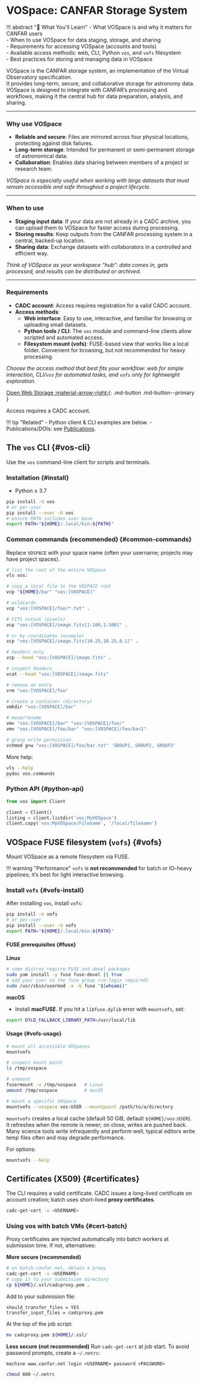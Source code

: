 # VOSpace: CANFAR Storage System

!!! abstract "🎯 What You'll Learn"
    - What VOSpace is and why it matters for CANFAR users  
    - When to use VOSpace for data staging, storage, and sharing  
    - Requirements for accessing VOSpace (accounts and tools)  
    - Available access methods: web, CLI, Python `vos`, and `vofs` filesystem  
    - Best practices for storing and managing data in VOSpace  

VOSpace is the CANFAR storage system, an implementation of the Virtual Observatory specification.  
It provides long-term, secure, and collaborative storage for astronomy data.  
VOSpace is designed to integrate with CANFAR’s processing and workflows, making it the central hub for data preparation, analysis, and sharing.  

---

### Why use VOSpace
- **Reliable and secure**: Files are mirrored across four physical locations, protecting against disk failures.  
- **Long-term storage**: Intended for permanent or semi-permanent storage of astronomical data.  
- **Collaboration**: Enables data sharing between members of a project or research team.  

*VOSpace is especially useful when working with large datasets that must remain accessible and safe throughout a project lifecycle.*  

---

### When to use
- **Staging input data**: If your data are not already in a CADC archive, you can upload them to VOSpace for faster access during processing.  
- **Storing results**: Keep outputs from the CANFAR processing system in a central, backed-up location.  
- **Sharing data**: Exchange datasets with collaborators in a controlled and efficient way.  

*Think of VOSpace as your workspace “hub”: data comes in, gets processed, and results can be distributed or archived.*  

---

### Requirements
- **CADC account**: Access requires registration for a valid CADC account.  
- **Access methods**:  
  - **Web interface**: Easy to use, interactive, and familiar for browsing or uploading small datasets.  
  - **Python tools / CLI**: The `vos` module and command-line clients allow scripted and automated access.  
  - **Filesystem mount (vofs)**: FUSE-based view that works like a local folder. Convenient for browsing, but not recommended for heavy processing.  

*Choose the access method that best fits your workflow: web for simple interaction, CLI/`vos` for automated tasks, and `vofs` only for lightweight exploration.*  


[Open Web Storage :material-arrow-right:](https://www.canfar.net/storage/vault/list){: .md-button .md-button--primary }

Access requires a CADC account.

!!! tip "Related"
    - Python client & CLI examples are below.
    - Publications/DOIs: see [Publications](../../publication/).

## The `vos` CLI {#vos-cli}
Use the `vos` command-line client for scripts and terminals.

### Installation {#install}
- Python ≥ 3.7

```bash title="Install vos"
pip install -U vos
# or per-user
pip install --user -U vos
# ensure PATH includes user base
export PATH="${HOME}/.local/bin:${PATH}"
```

### Common commands (recommended) {#common-commands}
Replace `VOSPACE` with your space name (often your username; projects may have project spaces).

```bash
# list the root of the entire VOSpace
vls vos:

# copy a local file to the VOSPACE root
vcp "${HOME}/bar" "vos:[VOSPACE]"

# wildcards
vcp "vos:[VOSPACE]/foo/*.txt" .

# FITS cutout (pixels)
vcp "vos:[VOSPACE]/image.fits[1:100,1:100]" .

# or by coordinates (example)
vcp "vos:[VOSPACE]/image.fits(10.25,10.25,0.1)" .

# headers only
vcp --head "vos:[VOSPACE]/image.fits" .

# inspect headers
vcat --head "vos:[VOSPACE]/image.fits"

# remove an entry
vrm "vos:[VOSPACE]/foo"

# create a container (directory)
vmkdir "vos:[VOSPACE]/bar"

# move/rename
vmv "vos:[VOSPACE]/bar" "vos:[VOSPACE]/foo/"
vmv "vos:[VOSPACE]/foo/bar" "vos:[VOSPACE]/foo/bar2"

# group write permission
vchmod g+w "vos:[VOSPACE]/foo/bar.txt" 'GROUP1, GROUP2, GROUP3'

```

More help:

```bash
vls --help
pydoc vos.commands
```

### Python API {#python-api}
```python
from vos import Client

client = Client()
listing = client.listdir('vos:MyVOSpace')
client.copy('vos:MyVOSpace/Filename', '/local/filename')
```

## VOSpace FUSE filesystem (`vofs`) {#vofs}
Mount VOSpace as a remote filesystem via FUSE.

!!! warning "Performance"
    `vofs` is **not recommended** for batch or IO-heavy pipelines; it’s best for light interactive browsing.

### Install `vofs` {#vofs-install}
After installing `vos`, install `vofs`:

```bash
pip install -U vofs
# or per-user
pip install --user -U vofs
export PATH="${HOME}/.local/bin:${PATH}"
```

#### FUSE prerequisites {#fuse}
**Linux**

```bash
# some distros require FUSE and devel packages
sudo yum install -y fuse fuse-devel || true
# add your user to the fuse group (re-login required)
sudo /usr/sbin/usermod -a -G fuse "$(whoami)"
```

**macOS**

- Install **macFUSE**. If you hit a `libfuse.dylib` error with `mountvofs`, set:

```bash
export DYLD_FALLBACK_LIBRARY_PATH=/usr/local/lib
```

#### Usage {#vofs-usage}
```bash
# mount all accessible VOSpaces
mountvofs

# inspect mount point
ls /tmp/vospace

# unmount
fusermount -u /tmp/vospace   # Linux
umount /tmp/vospace          # macOS

# mount a specific VOSpace
mountvofs --vospace vos:USER --mountpoint /path/to/a/directory
```

`mountvofs` creates a local cache (default 50 GiB, default `${HOME}/vos:USER`). It refreshes when the remote is newer; on close, writes are pushed back. Many science tools write infrequently and perform well; typical editors write temp files often and may degrade performance.

For options:

```bash
mountvofs --help
```

## Certificates (X509) {#certificates}
The CLI requires a valid certificate. CADC issues a long-lived certificate on account creation; batch uses short-lived **proxy certificates**.

```bash
cadc-get-cert -u <USERNAME>
```

### Using vos with batch VMs {#cert-batch}
Proxy certificates are injected automatically into batch workers at submission time. If not, alternatives:

**More secure (recommended)**

```bash
# on batch.canfar.net, obtain a proxy
cadc-get-cert -u <USERNAME>
# copy it to your submission directory
cp ${HOME}/.ssl/cadcproxy.pem .
```

Add to your submission file:

```text
should_transfer_files = YES
transfer_input_files = cadcproxy.pem
```

At the top of the job script:

```bash
mv cadcproxy.pem ${HOME}/.ssl/
```

**Less secure (not recommended)**
Run `cadc-get-cert` at job start. To avoid password prompts, create a `~/.netrc`:

```text
machine www.canfar.net login <USERNAME> password <PASSWORD>
```

```bash
chmod 600 ~/.netrc
```